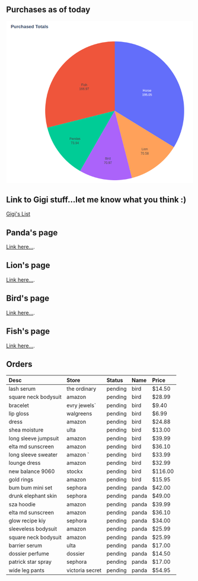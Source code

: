 ## Purchases as of today

![pie-chart](assets/images/purchases.png)

## Link to Gigi stuff...let me know what you think :)
[Gigi's List](https://www.amazon.com/hz/wishlist/ls/3GK3IRIXKIWZF/ref=nav_wishlist_lists_1)

## Panda's page
[Link here...](./pandas-page.html).

## Lion's page
[Link here...](./lions-page.html).

## Bird's page
[Link here...](./birds-page.html).

## Fish's page
[Link here...](./fishs-page.html).


## Orders

| Desc                 | Store             | Status  | Name  | Price  | 
|:---------------------|:------------------|:--------|:------|:-------|
| lash serum           | the ordinary      | pending | bird  | $14.50 |
| square neck bodysuit | amazon            | pending | bird  | $28.99 |
| bracelet             | evry jewels`      | pending | bird  | $9.40  |
| lip gloss            | walgreens         | pending | bird  | $6.99  |
| dress                | amazon            | pending | bird  | $24.88 |
| shea moisture        | ulta              | pending | bird  | $13.00 |
| long sleeve jumpsuit | amazon            | pending | bird  | $39.99 |
| elta md sunscreen    | amazon            | pending | bird  | $36.10 |
| long sleeve sweater  | amazon     `      | pending | bird  | $33.99 |
| lounge dress         | amazon            | pending | bird  | $32.99 |
| new balance 9060     | stockx            | pending | bird  | $116.00|
| gold rings           | amazon            | pending | bird  | $15.95 |
| bum bum mini set     | sephora           | pending | panda | $42.00 |
| drunk elephant skin  | sephora           | pending | panda | $49.00 |
| sza hoodie           | amazon            | pending | panda | $39.99 |
| elta md sunscreen    | amazon            | pending | panda | $36.10 |
| glow recipe kiy      | sephora           | pending | panda | $34.00 |
| sleeveless bodysuit  | amazon            | pending | panda | $25.99 |
| square neck bodysuit | amazon            | pending | panda | $25.99 |
| barrier serum        | ulta              | pending | panda | $17.00 |
| dossier perfume      | dossier           | pending | panda | $14.50 |
| patrick star spray   | sephora           | pending | panda | $17.00 |
| wide leg pants       | victoria secret   | pending | panda | $54.95 |









